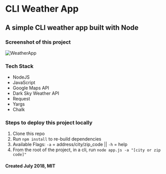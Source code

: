 # CLI Weather App

## A simple CLI weather app built with Node

### Screenshot of this project

![WeatherApp](https://raw.github.com/captnwalker/weather-app/master/img/screenshot.gif "WeatherApp")

### Tech Stack

- NodeJS
- JavaScript
- Google Maps API
- Dark Sky Weather API
- Request
- Yargs
- Chalk

### Steps to deploy this project locally

1.  Clone this repo
2.  Run `npm install` to re-build dependencies
3.  Available Flags: `-a` = address/city/zip_code || `-h` = help
4.  From the root of the project, in a cli, run `node app.js -a "[city or zip code]"`

#### Created July 2018, MIT